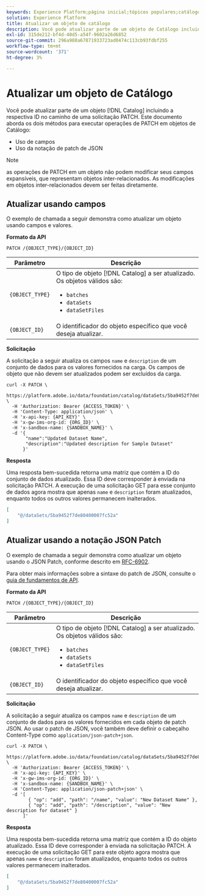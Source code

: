 ```yaml
---
keywords: Experience Platform;página inicial;tópicos populares;catálogo;api;atualizar um objeto
solution: Experience Platform
title: Atualizar um objeto de catálogo
description: Você pode atualizar parte de um objeto de Catálogo incluindo a respectiva ID no caminho de uma solicitação PATCH. Este documento aborda o uso de campos e a utilização da notação JSON Patch para executar operações PATCH em objetos de Catálogo.
exl-id: 315de212-bf4d-40d5-a54f-9602a26d6852
source-git-commit: 296a988a67871933723ad0474c113cb93fdbf255
workflow-type: tm+mt
source-wordcount: '371'
ht-degree: 3%

---
```


# Atualizar um objeto de Catálogo

Você pode atualizar parte de um objeto [!DNL Catalog] incluindo a respectiva ID no caminho de uma solicitação PATCH. Este documento aborda os dois métodos para executar operações de PATCH em objetos de Catálogo:

* Uso de campos
* Uso da notação de patch de JSON

>[!NOTE]
>
>as operações de PATCH em um objeto não podem modificar seus campos expansíveis, que representam objetos inter-relacionados. As modificações em objetos inter-relacionados devem ser feitas diretamente.

## Atualizar usando campos

O exemplo de chamada a seguir demonstra como atualizar um objeto usando campos e valores.

**Formato da API**

```http
PATCH /{OBJECT_TYPE}/{OBJECT_ID}
```

| Parâmetro | Descrição |
| --- | --- |
| `{OBJECT_TYPE}` | O tipo de objeto [!DNL Catalog] a ser atualizado. Os objetos válidos são: <ul><li>`batches`</li><li>`dataSets`</li><li>`dataSetFiles`</li></ul> |
| `{OBJECT_ID}` | O identificador do objeto específico que você deseja atualizar. |

**Solicitação**

A solicitação a seguir atualiza os campos `name` e `description` de um conjunto de dados para os valores fornecidos na carga. Os campos de objeto que não devem ser atualizados podem ser excluídos da carga.

```shell
curl -X PATCH \
  https://platform.adobe.io/data/foundation/catalog/dataSets/5ba9452f7de80400007fc52a \
  -H 'Authorization: Bearer {ACCESS_TOKEN}' \
  -H 'Content-Type: application/json' \
  -H 'x-api-key: {API_KEY}' \
  -H 'x-gw-ims-org-id: {ORG_ID}' \
  -H 'x-sandbox-name: {SANDBOX_NAME}' \
  -d '{
       "name":"Updated Dataset Name",
       "description":"Updated description for Sample Dataset"
      }'
```

**Resposta**

Uma resposta bem-sucedida retorna uma matriz que contém a ID do conjunto de dados atualizado. Essa ID deve corresponder à enviada na solicitação PATCH. A execução de uma solicitação GET para esse conjunto de dados agora mostra que apenas `name` e `description` foram atualizados, enquanto todos os outros valores permanecem inalterados.

```json
[
    "@/dataSets/5ba9452f7de80400007fc52a"
]
```

## Atualizar usando a notação JSON Patch

O exemplo de chamada a seguir demonstra como atualizar um objeto usando o JSON Patch, conforme descrito em [RFC-6902](https://tools.ietf.org/html/rfc6902).

Para obter mais informações sobre a sintaxe do patch de JSON, consulte o [guia de fundamentos de API](../../landing/api-fundamentals.md#json-patch).

**Formato da API**

```http
PATCH /{OBJECT_TYPE}/{OBJECT_ID}
```

| Parâmetro | Descrição |
| --- | --- |
| `{OBJECT_TYPE}` | O tipo de objeto [!DNL Catalog] a ser atualizado. Os objetos válidos são: <ul><li>`batches`</li><li>`dataSets`</li><li>`dataSetFiles`</li></ul> |
| `{OBJECT_ID}` | O identificador do objeto específico que você deseja atualizar. |

**Solicitação**

A solicitação a seguir atualiza os campos `name` e `description` de um conjunto de dados para os valores fornecidos em cada objeto de patch JSON. Ao usar o patch de JSON, você também deve definir o cabeçalho Content-Type como `application/json-patch+json`.

```shell
curl -X PATCH \
  https://platform.adobe.io/data/foundation/catalog/dataSets/5ba9452f7de80400007fc52a \
  -H 'Authorization: Bearer {ACCESS_TOKEN}' \
  -H 'x-api-key: {API_KEY}' \
  -H 'x-gw-ims-org-id: {ORG_ID}' \
  -H 'x-sandbox-name: {SANDBOX_NAME}' \
  -H 'Content-Type: application/json-patch+json' \
  -d '[
        { "op": "add", "path": "/name", "value": "New Dataset Name" },
        { "op": "add", "path": "/description", "value": "New description for dataset" }
      ]'
```

**Resposta**

Uma resposta bem-sucedida retorna uma matriz que contém a ID do objeto atualizado. Essa ID deve corresponder à enviada na solicitação PATCH. A execução de uma solicitação GET para este objeto agora mostra que apenas `name` e `description` foram atualizados, enquanto todos os outros valores permanecem inalterados.

```json
[
    "@/dataSets/5ba9452f7de80400007fc52a"
]
```
